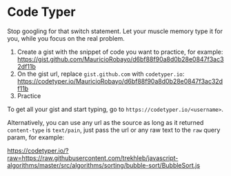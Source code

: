 # Code Typer

Stop googling for that switch statement. Let your muscle memory type it for you, while you focus on the real problem.

1. Create a gist with the snippet of code you want to practice, for example: https://gist.github.com/MauricioRobayo/d6bf88f90a8d0b28e0847f3ac32df11b
2. On the gist url, replace `gist.github.com` with `codetyper.io`: https://codetyper.io/MauricioRobayo/d6bf88f90a8d0b28e0847f3ac32df11b
3. Practice

To get all your gist and start typing, go to `https://codetyper.io/<username>`.

Alternatively, you can use any url as the source as long as it returned `content-type` is `text/pain`, just pass the url or any raw text to the `raw` query param, for example:

https://codetyper.io/?raw=https://raw.githubusercontent.com/trekhleb/javascript-algorithms/master/src/algorithms/sorting/bubble-sort/BubbleSort.js
